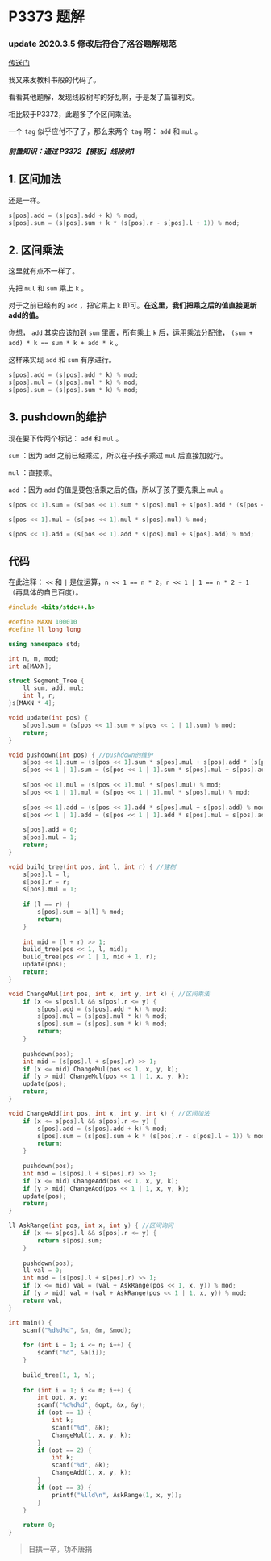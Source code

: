 # P3373 题解

### update 2020.3.5 修改后符合了洛谷题解规范

[传送门](https://www.luogu.org/problemnew/show/P3373)

我又来发教科书般的代码了。

看看其他题解，发现线段树写的好乱啊，于是发了篇福利文。

相比较于P3372，此题多了个区间乘法。

一个 `tag` 似乎应付不了了，那么来两个 `tag` 啊： `add` 和 `mul` 。

##### 前置知识：通过 P3372【模板】线段树1

## 1. 区间加法

还是一样。

```cpp
s[pos].add = (s[pos].add + k) % mod;
s[pos].sum = (s[pos].sum + k * (s[pos].r - s[pos].l + 1)) % mod;
```

## 2. 区间乘法

这里就有点不一样了。

先把 `mul` 和 `sum` 乘上 `k` 。

对于之前已经有的 `add` ，把它乘上 `k` 即可。**在这里，我们把乘之后的值直接更新add的值。**

你想， `add` 其实应该加到 `sum` 里面，所有乘上 `k` 后，运用乘法分配律， `(sum + add) * k == sum * k + add * k` 。

这样来实现 `add` 和 `sum` 有序进行。

```cpp
s[pos].add = (s[pos].add * k) % mod;
s[pos].mul = (s[pos].mul * k) % mod;
s[pos].sum = (s[pos].sum * k) % mod;
```

## 3. pushdown的维护

现在要下传两个标记： `add` 和 `mul` 。

`sum` ：因为 `add` 之前已经乘过，所以在子孩子乘过 `mul` 后直接加就行。

`mul` ：直接乘。

`add` ：因为 `add` 的值是要包括乘之后的值，所以子孩子要先乘上 `mul` 。

```cpp
s[pos << 1].sum = (s[pos << 1].sum * s[pos].mul + s[pos].add * (s[pos << 1].r - s[pos << 1].l + 1)) % mod;

s[pos << 1].mul = (s[pos << 1].mul * s[pos].mul) % mod;

s[pos << 1].add = (s[pos << 1].add * s[pos].mul + s[pos].add) % mod;
```


## 代码

在此注释： `<<` 和 `|` 是位运算，`n << 1 == n * 2`，`n << 1 | 1 == n * 2 + 1`（再具体的自己百度）。


```cpp
#include <bits/stdc++.h>

#define MAXN 100010
#define ll long long

using namespace std;

int n, m, mod;
int a[MAXN];

struct Segment_Tree {
	ll sum, add, mul;
	int l, r;
}s[MAXN * 4];

void update(int pos) {
	s[pos].sum = (s[pos << 1].sum + s[pos << 1 | 1].sum) % mod;
    return;
}

void pushdown(int pos) { //pushdown的维护
	s[pos << 1].sum = (s[pos << 1].sum * s[pos].mul + s[pos].add * (s[pos << 1].r - s[pos << 1].l + 1)) % mod;
	s[pos << 1 | 1].sum = (s[pos << 1 | 1].sum * s[pos].mul + s[pos].add * (s[pos << 1 | 1].r - s[pos << 1 | 1].l + 1)) % mod;
	
	s[pos << 1].mul = (s[pos << 1].mul * s[pos].mul) % mod;
	s[pos << 1 | 1].mul = (s[pos << 1 | 1].mul * s[pos].mul) % mod;
	
	s[pos << 1].add = (s[pos << 1].add * s[pos].mul + s[pos].add) % mod;
	s[pos << 1 | 1].add = (s[pos << 1 | 1].add * s[pos].mul + s[pos].add) % mod;
		
	s[pos].add = 0;
	s[pos].mul = 1;
	return; 
}

void build_tree(int pos, int l, int r) { //建树
	s[pos].l = l;
	s[pos].r = r;
	s[pos].mul = 1;
	
	if (l == r) {
		s[pos].sum = a[l] % mod;
		return;
	}
	
	int mid = (l + r) >> 1;
	build_tree(pos << 1, l, mid);
	build_tree(pos << 1 | 1, mid + 1, r);
	update(pos);
	return;
}

void ChangeMul(int pos, int x, int y, int k) { //区间乘法
	if (x <= s[pos].l && s[pos].r <= y) {
		s[pos].add = (s[pos].add * k) % mod;
		s[pos].mul = (s[pos].mul * k) % mod;
		s[pos].sum = (s[pos].sum * k) % mod;
		return;
	}
	
	pushdown(pos);
	int mid = (s[pos].l + s[pos].r) >> 1;
	if (x <= mid) ChangeMul(pos << 1, x, y, k);
	if (y > mid) ChangeMul(pos << 1 | 1, x, y, k);
	update(pos);
	return;
}

void ChangeAdd(int pos, int x, int y, int k) { //区间加法
	if (x <= s[pos].l && s[pos].r <= y) {
		s[pos].add = (s[pos].add + k) % mod;
		s[pos].sum = (s[pos].sum + k * (s[pos].r - s[pos].l + 1)) % mod;
		return;
	}
	
	pushdown(pos);
	int mid = (s[pos].l + s[pos].r) >> 1;
	if (x <= mid) ChangeAdd(pos << 1, x, y, k);
	if (y > mid) ChangeAdd(pos << 1 | 1, x, y, k);
	update(pos);
	return;
}

ll AskRange(int pos, int x, int y) { //区间询问
	if (x <= s[pos].l && s[pos].r <= y) {
		return s[pos].sum;
	}
	
	pushdown(pos);
	ll val = 0;
	int mid = (s[pos].l + s[pos].r) >> 1;
	if (x <= mid) val = (val + AskRange(pos << 1, x, y)) % mod;
	if (y > mid) val = (val + AskRange(pos << 1 | 1, x, y)) % mod;
	return val;
}

int main() {
	scanf("%d%d%d", &n, &m, &mod);
	
	for (int i = 1; i <= n; i++) {
		scanf("%d", &a[i]);
	}
	
	build_tree(1, 1, n);
	
	for (int i = 1; i <= m; i++) {
		int opt, x, y;
		scanf("%d%d%d", &opt, &x, &y);
		if (opt == 1) {
			int k;
			scanf("%d", &k);
			ChangeMul(1, x, y, k);
		}
		if (opt == 2) {
			int k;
			scanf("%d", &k);
			ChangeAdd(1, x, y, k);
		}
		if (opt == 3) {
			printf("%lld\n", AskRange(1, x, y));
		}
	}
    
	return 0;
}
```

> 日拱一卒，功不唐捐